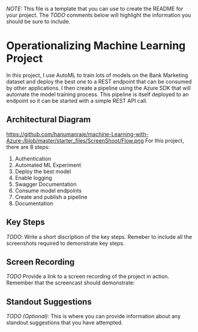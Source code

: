*NOTE:* This file is a template that you can use to create the README for your project. The *TODO* comments below will highlight the information you should be sure to include.


# Operationalizing Machine Learning Project

In this project, I use AutoML to train lots of models on the Bank Marketing dataset and deploy the best one to a REST endpoint that can be consumed by other applications. I then create a pipeline using the Azure SDK that will automate the model training process. This pipeline is itself deployed to an endpoint so it can be started with a simple REST API call.

## Architectural Diagram

https://github.com/hanumanraje/machine-Learning-with-Azure-/blob/master/starter_files/ScreenShoot/Flow.png
For this project, there are 8 steps:

1. Authentication
2. Automated ML Experiment
3. Deploy the best model
4. Enable logging
5. Swagger Documentation
6. Consume model endpoints
7. Create and publish a pipeline
8. Documentation 

## Key Steps
*TODO*: Write a short discription of the key steps. Remeber to include all the screenshots required to demonstrate key steps. 

## Screen Recording
*TODO* Provide a link to a screen recording of the project in action. Remember that the screencast should demonstrate:

## Standout Suggestions
*TODO (Optional):* This is where you can provide information about any standout suggestions that you have attempted.
